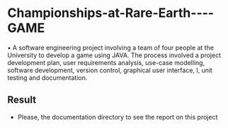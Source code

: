 # Championships-at-Rare-Earth----GAME
•	A software engineering project involving a team of four people at the University to develop a game using JAVA. The process involved a project development plan, user requirements analysis, use-case modelling, software development, version control, graphical user interface, l, unit testing and documentation.

## Result
* Please, the documentation directory to see the report on this project
